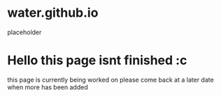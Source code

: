 # water.github.io
placeholder
<!Doctype Html>
<html>
  <body>
  <h1> Hello this page isnt finished :c </h1> 
    <p> this page is currently being worked on please come back at a later date when more has been added</p>
  </body>
</html>
